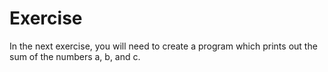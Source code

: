 # Exercise
In the next exercise, you will need to create a program which prints out the sum of the numbers a, b, and c.
